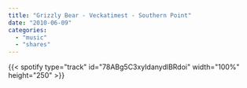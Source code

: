 ```yaml
---
title: "Grizzly Bear - Veckatimest - Southern Point"
date: "2010-06-09"
categories:
  - "music"
  - "shares"
---
```


{{< spotify type="track" id="78ABg5C3xyIdanydlBRdoi" width="100%" height="250" >}}
